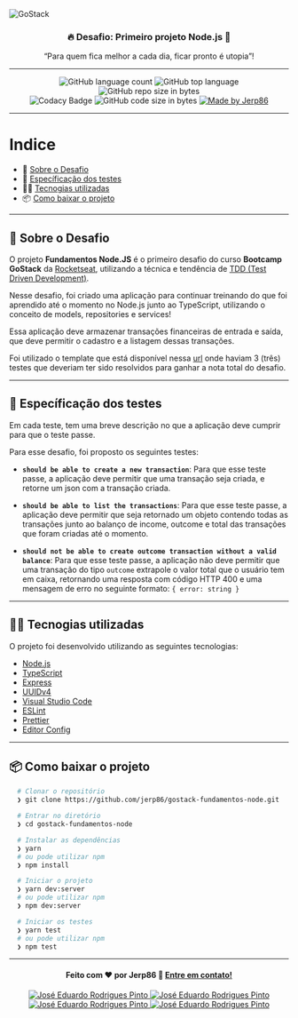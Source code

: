 <img alt="GoStack" src="https://storage.googleapis.com/golden-wind/bootcamp-gostack/header-desafios.png" />

<h3 align="center">
  🔥 Desafio: Primeiro projeto Node.js 🚀
</h3>

<p align="center">“Para quem fica melhor a cada dia, ficar pronto é utopia”!</blockquote>

---

<p align="center">
  <img alt="GitHub language count" src="https://img.shields.io/github/languages/count/jerp86/gostack-fundamentos-node">

  <img alt="GitHub top language" src="https://img.shields.io/github/languages/top/jerp86/gostack-fundamentos-node?logo=javascript&color=yellow">

  <img alt="GitHub repo size in bytes" src="https://img.shields.io/github/repo-size/jerp86/gostack-fundamentos-node?color=green">

  <br>

  <img alt="Codacy Badge" src="https://api.codacy.com/project/badge/Grade/46bffb8abc1b4de9a992d3adf392eaad">

  <img alt="GitHub code size in bytes" src="https://img.shields.io/github/last-commit/jerp86/gostack-fundamentos-node">

  <a href="https://www.linkedin.com/in/jerp/">
    <img alt="Made by Jerp86" src="https://img.shields.io/badge/made%20by-Jerp86-%2304D361">
  </a>
</p>

---

# Indice

- :rocket: [Sobre o Desafio](#rocket-sobre-o-desafio)
- :memo: [Específicação dos testes](#memo-específicação-dos-testes)
- 👨‍💻️ [Tecnogias utilizadas](#%EF%B8%8F-tecnogias-utilizadas)
- 📦️ [Como baixar o projeto](#%EF%B8%8F-como-baixar-o-projeto)

---

## :rocket: Sobre o Desafio

O projeto **Fundamentos Node.JS** é o primeiro desafio do curso **Bootcamp GoStack** da [Rocketseat](https://rocketseat.com.br/), utilizando a técnica e tendência de [TDD (Test Driven Development)](https://pt.wikipedia.org/wiki/Test-driven_development).

Nesse desafio, foi criado uma aplicação para continuar treinando  do que foi aprendido até o momento no Node.js junto ao TypeScript, utilizando o conceito de models, repositories e services!

Essa aplicação deve armazenar transações financeiras de entrada e saída, que deve permitir o cadastro e a listagem dessas transações.

Foi utilizado o template que está disponível nessa [url](https://github.com/Rocketseat/gostack-template-fundamentos-node) onde haviam 3 (três) testes que deveriam ter sido resolvidos para ganhar a nota total do desafio.

---

## :memo: Específicação dos testes

Em cada teste, tem uma breve descrição no que a aplicação deve cumprir para que o teste passe.

Para esse desafio, foi proposto os seguintes testes:

- **`should be able to create a new transaction`**: Para que esse teste passe, a aplicação deve permitir que uma transação seja criada, e retorne um json com a transação criada.

- **`should be able to list the transactions`**: Para que esse teste passe, a aplicação deve permitir que seja retornado um objeto contendo todas as transações junto ao balanço de income, outcome e total das transações que foram criadas até o momento.

- **`should not be able to create outcome transaction without a valid balance`**: Para que esse teste passe, a aplicação não deve permitir que uma transação do tipo `outcome` extrapole o valor total que o usuário tem em caixa, retornando uma resposta com código HTTP 400 e uma mensagem de erro no seguinte formato: `{ error: string }`

---

## 👨‍💻️ Tecnogias utilizadas

O projeto foi desenvolvido utilizando as seguintes tecnologias:

- [Node.js](https://nodejs.org/)
- [TypeScript](https://www.typescriptlang.org/)
- [Express](https://expressjs.com/)
- [UUIDv4](https://www.npmjs.com/package/uuidv4)
- [Visual Studio Code](https://code.visualstudio.com/)
- [ESLint](https://eslint.org/)
- [Prettier](https://prettier.io/)
- [Editor Config](https://editorconfig.org/)

---

## 📦️ Como baixar o projeto

```bash
  # Clonar o repositório
  ❯ git clone https://github.com/jerp86/gostack-fundamentos-node.git

  # Entrar no diretório
  ❯ cd gostack-fundamentos-node

  # Instalar as dependências
  ❯ yarn
  # ou pode utilizar npm
  ❯ npm install

  # Iniciar o projeto
  ❯ yarn dev:server
  # ou pode utilizar npm
  ❯ npm dev:server

  # Iniciar os testes
  ❯ yarn test
  # ou pode utilizar npm
  ❯ npm test
```

---

<h4 align="center">
  Feito com ❤️ por Jerp86 👋️ <a href="mailto:jerp4@hotmail.com">Entre em contato!</a>
</h4>

<p align="center">
  <a href="https://www.linkedin.com/in/jerp/">
    <img alt="José Eduardo Rodrigues Pinto" src="https://img.shields.io/badge/LinkedIn-jerp-0e76a8?style=flat&logoColor=white&logo=linkedin">
  </a>
  <a href="https://www.facebook.com/jerpbtu">
    <img alt="José Eduardo Rodrigues Pinto" src="https://img.shields.io/badge/Facebook-jerpbtu-1778F2?style=flat&logoColor=white&logo=facebook">
  </a>
  <a href="https://www.instagram.com/jerpbtu/">
    <img alt="José Eduardo Rodrigues Pinto" src="https://img.shields.io/badge/Instagram-@jerpbtu-833AB4?style=flat&logoColor=white&logo=instagram">
  </a>
  <a href="https://www.instagram.com/jerpbtu/">
    <img alt="José Eduardo Rodrigues Pinto" src="https://img.shields.io/twitter/follow/jerpbtu?style=flat&logoColor=white&logo=Twitter">
  </a>
</p>
